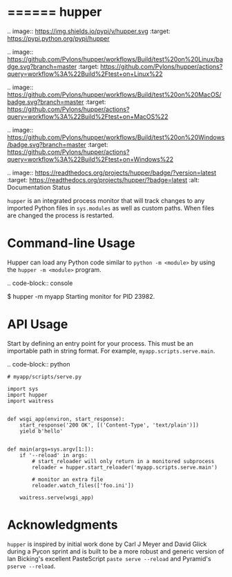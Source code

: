 ======
hupper
======

.. image:: https://img.shields.io/pypi/v/hupper.svg
    :target: https://pypi.python.org/pypi/hupper

.. image:: https://github.com/Pylons/hupper/workflows/Build/test%20on%20Linux/badge.svg?branch=master
    :target: https://github.com/Pylons/hupper/actions?query=workflow%3A%22Build%2Ftest+on+Linux%22

.. image:: https://github.com/Pylons/hupper/workflows/Build/test%20on%20MacOS/badge.svg?branch=master
    :target: https://github.com/Pylons/hupper/actions?query=workflow%3A%22Build%2Ftest+on+MacOS%22

.. image:: https://github.com/Pylons/hupper/workflows/Build/test%20on%20Windows/badge.svg?branch=master
    :target: https://github.com/Pylons/hupper/actions?query=workflow%3A%22Build%2Ftest+on+Windows%22

.. image:: https://readthedocs.org/projects/hupper/badge/?version=latest
    :target: https://readthedocs.org/projects/hupper/?badge=latest
    :alt: Documentation Status

``hupper`` is an integrated process monitor that will track changes to
any imported Python files in ``sys.modules`` as well as custom paths. When
files are changed the process is restarted.

Command-line Usage
==================

Hupper can load any Python code similar to ``python -m <module>`` by using the
``hupper -m <module>`` program.

.. code-block:: console

   $ hupper -m myapp
   Starting monitor for PID 23982.

API Usage
=========

Start by defining an entry point for your process. This must be an importable
path in string format. For example, ``myapp.scripts.serve.main``.

.. code-block:: python

    # myapp/scripts/serve.py

    import sys
    import hupper
    import waitress


    def wsgi_app(environ, start_response):
        start_response('200 OK', [('Content-Type', 'text/plain')])
        yield b'hello'


    def main(args=sys.argv[1:]):
        if '--reload' in args:
            # start_reloader will only return in a monitored subprocess
            reloader = hupper.start_reloader('myapp.scripts.serve.main')

            # monitor an extra file
            reloader.watch_files(['foo.ini'])

        waitress.serve(wsgi_app)

Acknowledgments
===============

``hupper`` is inspired by initial work done by Carl J Meyer and David Glick
during a Pycon sprint and is built to be a more robust and generic version of
Ian Bicking's excellent PasteScript ``paste serve --reload`` and Pyramid's
``pserve --reload``.
